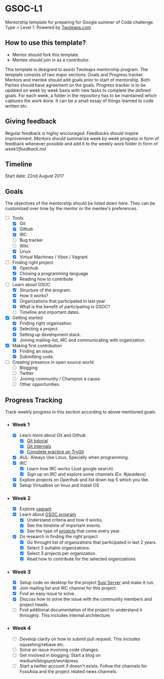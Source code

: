 # GSOC-L1
Mentorship template for preparing for Google summer of Code challenge. Type = Level 1.
 Powered by [Twoleaps.com](www.twoleaps.com)

## How to use this template?

- Mentor should fork this template.
- Mentee should join in as a contributor.

This template is designed to assist Twoleaps mentorship program. The template consists of two 
major sections: Goals and Progress tracker. Mentors and mentee should add goals prior to start of 
mentorship. Both Parties should have agreement on the goals. Progress tracker is to be updated on week
by week basis with new tasks to complete the defined goals. For each week, a folder in the repository
has to be maintained which captures the work done. It can be a small essay of things learned to code
written etc.

## Giving feedback

Regular feedback is highly encouraged. Feedbacks should inspire improvement. Mentors should summarize week by week progress in form of feedback whenever possible and add it to the weekly work folder in form of *week1/feedback.md*

## Timeline

Start date: 22nd August 2017

## Goals
The objectives of the mentorship should be listed down here. They can be customized over time by the mentor
or the mentee's preferences.

- [ ] Tools
    - [x] Git
    - [x] Github
    - [x] IRC
    - [ ] Bug tracker
    - [ ] Wiki
    - [x] Linux
    - [x] Virtual Machines / Vbox / Vagrant

- [ ] Finding right project
    - [x] Openhub
    - [x] Chosing a programming language
    - [x] Reading how to contribute

- [ ] Learn about GSOC
    - [x] Structure of the program.
    - [x] How it works?
    - [x] Organizations that participated in last year
    - [x] What is the benefit of participating in GSOC?
    - [ ] Timeline and important dates.

- [x] Getting started
    - [x] Finding right organisation.
    - [x] Selecting a project.
    - [x] Setting up development stack.
    - [x] Joining mailing-list, IRC and communicating with organization.

- [x] Making first contribution
    - [x] Finding an issue.
    - [x] Submitting code.

- [ ] Creating presence in open source world
    - [ ] Blogging
    - [ ] Twitter
    - [ ] Joining community / Champion a cause.
    - [ ] Other opportunities.

## Progress Tracking

Track weekly progress in this section according to above mentioned goals.

- ### Week 1 
    - [x] Learn more about Git and Github
    	- [x] [Git tutorial](https://www.youtube.com/watch?v=SWYqp7iY_Tc)
	    - [x] [Git internals](https://www.youtube.com/watch?v=GFNPoHGeVDM)
    	- [x] [Complete practice on TryGit](https://try.github.io/levels/1/challenges/1)
    - [x] AUL: Always Use Linux. Specially when programming.
    - [x] IRC
    	- [x] Learn how IRC works (Just google search)
	    - [x] Sign up on IRC and explore some channels (Ex: #javadevs)
    - [x] Explore projects on Openhub and list down top 5 which you like.
    - [x] Setup Virtualbox on linux and install OS

- ### Week 2
    - [x] Explore [vagrant](https://opensource.com/resources/vagrant)
    - [x] Learn about [GSOC program](https://summerofcode.withgoogle.com/)
        - [x] Understand criteria and how it works.
        - [x] See the timeline of important events.
        - [x] See the type of [projects](https://summerofcode.withgoogle.com/projects/) that come every year.
    - [x] Do research in finding the right project
        - [x] Go throught list of organizations that participated in last 2 years.
        - [x] Select 3 suitable organizations.
        - [x] Select 3 projects per organization.
        - [x] Read how to contribute for the selected organizations.
 - ### Week 3
     - [x] Setup code on desktop for the project [Susi Server](https://github.com/fossasia/susi_server) and make it run.
     - [x] Join mailing list and IRC channel for this project.
     - [x] Find an easy issue to solve.
     - [x] Discuss how to solve the issue with the community members and project heads.
     - [ ] Find additional documentation of the project to understand it throughly. This includes internal architecture.
 - ### Week 4
     - [ ] Develop clarity on how to submit pull request. This includes squashing/rebase etc.
     - [ ] Solve an issue involving code changes.
     - [ ] Get involved in blogging. Start a blog on medium/blogspot/wordpress.
     - [ ] Start a twitter account if doesn't exists. Follow the channels for FossAsia and the project related news channels.
